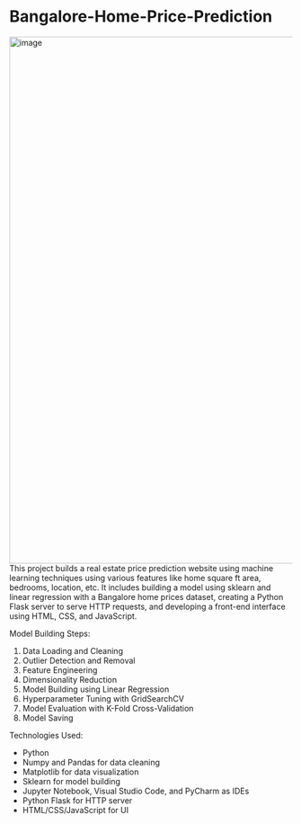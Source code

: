 # Bangalore-Home-Price-Prediction
<img width="937" alt="image" src="https://github.com/vaiibs/Bangalore-House-price-prediction/assets/97294116/ad666b7b-b690-4469-9faf-2d53385b8f80">
This project builds a real estate price prediction website using machine learning techniques using various features like home square ft area, bedrooms, location, etc. 
It includes building a model using sklearn and linear regression with a Bangalore home prices dataset, creating a Python Flask server to serve HTTP requests, and developing a front-end interface using HTML, CSS, and JavaScript.

Model Building Steps:
1. Data Loading and Cleaning
2. Outlier Detection and Removal
3. Feature Engineering
4. Dimensionality Reduction
5. Model Building using Linear Regression
6. Hyperparameter Tuning with GridSearchCV
7. Model Evaluation with K-Fold Cross-Validation
8. Model Saving

Technologies Used:
- Python
- Numpy and Pandas for data cleaning
- Matplotlib for data visualization
- Sklearn for model building
- Jupyter Notebook, Visual Studio Code, and PyCharm as IDEs
- Python Flask for HTTP server
- HTML/CSS/JavaScript for UI

